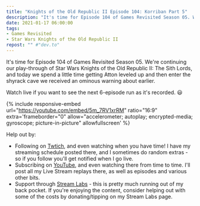 ```yaml
---
title: "Knights of the Old Republic II Episode 104: Korriban Part 5"
description: "It's time for Episode 104 of Games Revisited Season 05. We're continuing our play-through of Star Wars Knights of the Old Republic II: The Sith Lords, and today we spend a little time getting Atton leveled up and then enter the shyrack cave we received an ominous warning about earlier."
date: 2021-01-17 06:00:00
tags:
- Games Revisited
- Star Wars Knights of the Old Republic II
repost: "" #"dev.to"
---
```


It's time for Episode 104 of Games Revisited Season 05. We're continuing our play-through of Star Wars Knights of the Old Republic II: The Sith Lords, and today we spend a little time getting Atton leveled up and then enter the shyrack cave we received an ominous warning about earlier.

Watch live if you want to see the next 6-episode run as it's recorded. :smiley:
<!--more-->

{% include responsive-embed url="https://youtube.com/embed/5m_7RV1xrRM" ratio="16:9" extra='frameborder="0" allow="accelerometer; autoplay; encrypted-media; gyroscope; picture-in-picture" allowfullscreen' %}

Help out by:
 * Following on [Twtich](https://twitch.tv/AnonJr_Live), and even watching when you have time! I have my streaming schedule posted there, and I sometimes do random extras - so if you follow you'll get notified when I go live.
 * Subscribing on [YouTube](http://www.youtube.com/channel/UCXafqhKHbkSUIrq0LAuu0tw), and even watching there from time to time. I'll post all my Live Stream replays there, as well as episodes and various other bits.
 * Support through [Stream Labs](https://streamlabs.com/anonjr_live) - this is pretty much running out of my back pocket. If you're enjoying the content, consider helping out with some of the costs by donating/tipping on my Stream Labs page.